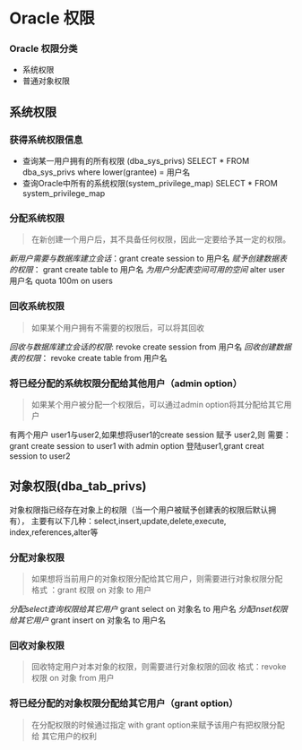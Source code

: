 # Oracle 权限
### Oracle 权限分类
* 系统权限
* 普通对象权限
## 系统权限
### 获得系统权限信息
* 查询某一用户拥有的所有权限 (dba_sys_privs)
    SELECT * FROM dba_sys_privs where lower(grantee) = 用户名
* 查询Oracle中所有的系统权限(system_privilege_map)
    SELECT * FROM system_privilege_map

### 分配系统权限
> 在新创建一个用户后，其不具备任何权限，因此一定要给予其一定的权限。

*新用户需要与数据库建立会话*：grant create session to 用户名
*赋予创建数据表的权限*： grant create table to 用户名
*为用户分配表空间可用的空间* alter user 用户名 quota 100m on users

### 回收系统权限
> 如果某个用户拥有不需要的权限后，可以将其回收

*回收与数据库建立会话的权限*: revoke create session from 用户名
*回收创建数据表的权限*： revoke create table from 用户名

### 将已经分配的系统权限分配给其他用户（admin option）
> 如果某个用户被分配一个权限后，可以通过admin option将其分配给其它用户

有两个用户 user1与user2,如果想将user1的create session 赋予 user2,则
需要：grant create session to user1 with admin option
    登陆user1,grant creat session to user2

## 对象权限(dba_tab_privs)
对象权限指已经存在对象上的权限（当一个用户被赋予创建表的权限后默认拥有），
主要有以下几种：select,insert,update,delete,execute,
index,references,alter等

### 分配对象权限
> 如果想将当前用户的对象权限分配给其它用户，则需要进行对象权限分配
格式 ：grant 权限 on 对象 to 用户

*分配select查询权限给其它用户* grant select on 对象名 to 用户名
*分配inset权限给其它用户* grant insert on 对象名 to 用户名

### 回收对象权限
> 回收特定用户对本对象的权限，则需要进行对象权限的回收
格式：revoke 权限 on 对象 from 用户

### 将已经分配的对象权限分配给其它用户（grant option）
> 在分配权限的时候通过指定 with grant option来赋予该用户有把权限分配给
其它用户的权利